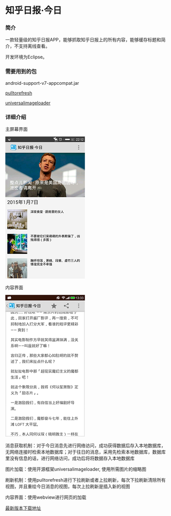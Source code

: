 知乎日报·今日
==========

### 简介

一款轻量级的知乎日报APP，能够抓取知乎日报上的所有内容，能够缓存标题和简介，不支持离线查看。

开发环境为Eclipse。

### 需要用到的包

android-support-v7-appcompat.jar

[pulltorefresh](https://github.com/chrisbanes/Android-PullToRefresh)

[universalimageloader](https://github.com/nostra13/Android-Universal-Image-Loader)

### 详细介绍

主屏幕界面
 
![main](screen_shot/zhihu.PNG "主屏幕")

内容界面

![detail](screen_shot/detail.png "详细")


消息获取机制：对于今日消息先进行网络访问，成功获得数据后存入本地数据库，无网络连接时检索本地数据库；对于往日的消息，采用先检索本地数据库，数据库里没有信息的话，进行网络访问，成功后将将数据存入本地数据库

图片加载：使用开源框架universalimageloader, 使用所需图片的缩略图

刷新机制：使用pulltorefresh进行下拉刷新或者上拉刷新，每次下拉刷新清除所有视图，并且重绘今日消息的视图，每次上拉刷新是插入新的视图

内容界面：使用webview进行网页的加载

[最新版本下载地址](https://gitcafe.com/MaybeMercy/AppLibrary/raw/master/zhihupocket.apk)